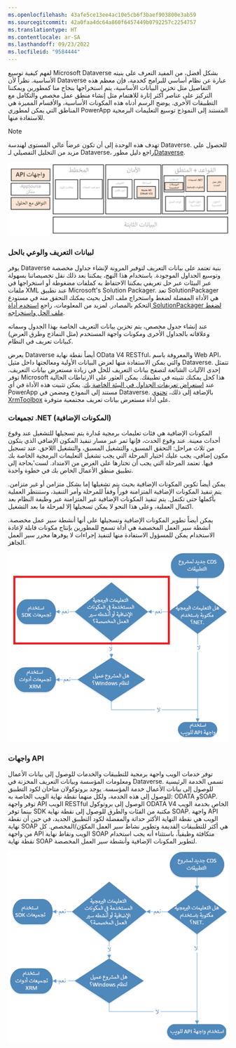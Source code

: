 ```yaml
---
ms.openlocfilehash: 43afe5ce13ee4ac10e5cb6f3baef903800e3ab59
ms.sourcegitcommit: 42a0faa4dc64a860f6457449b0792257c2254757
ms.translationtype: HT
ms.contentlocale: ar-SA
ms.lasthandoff: 09/23/2022
ms.locfileid: "9584444"
---
```

لفهم كيفية توسيع Microsoft Dataverse بشكل أفضل، من المفيد التعرف على بنيته الأساسية. نظراً لأن Dataverse عبارة عن نظام أساسي للبرامج كخدمة، فإن معظم هذه التفاصيل مثل تخزين البيانات الأساسية، يتم استخراجها بنجاح منا كمطورين ويمكننا التركيز على عناصر أكثر إثارة للاهتمام مثل إنشاء منطق عمل مخصص والتكامل مع التطبيقات الأخرى. يوضح الرسم أدناه هذه المكونات الأساسية، والأقسام المميزة هي المناطق التي يمكن لمطوري PowerApp المستند إلى النموذج توسيع التعليمات البرمجية للاستفادة منها.

> [!NOTE]
> تهدف هذه الوحدة إلى أن تكون عرضاً عالي المستوى لهندسة Dataverse. للحصول علي مزيد من التحليل التفصيلي لـ Dataverse، راجع دليل مطور[Dataverse](/power-apps/developer/common-data-service/overview/?azure-portal=true).

![رسم تخطيطي لعرض عالي المستوى للبنية.](../media/architecture.png)

### <a name="metadata-and-solution-awareness"></a>لبيانات التعريف والوعي بالحل

يوفر Dataverse بنية تعتمد على بيانات التعريف لتوفير المرونة لإنشاء جداول مخصصة وتوسيع الجداول الموجودة. باستخدام هذا النهج، يمكننا بعد ذلك نقل تخصيصاتنا بسهولة عبر البيئات عبر حل تعريفي يمكننا الاحتفاظ به كملفات مضغوطة أو استخراجها في ملفات XML عند تطبيق Microsoft's Solution Packager. تعد SolutionPackager هي الأداة المفضلة لضغط واستخراج ملف الحل بحيث يمكنك التحقق منه في مستودع التحكم بالمصادر. لمزيد من المعلومات، راجع [استخدم أداة SolutionPackager لضغط ملف الحل واستخراجه](/dynamics365/customerengagement/on-premises/developer/compress-extract-solution-file-solutionpackager?azure-portal=true).

عند إنشاء جدول مخصص، يتم تخزين بيانات التعريف الخاصة بهذا الجدول وسماته وعلاقاته بالجداول الأخرى ومكونات واجهة المستخدم (مثل النماذج وطرق العرض) كبيانات تعريف في النظام.

يعرض Dataverse أيضاً نقطة نهاية OData V4 RESTful، والمعروفة باسم Web API، والتي يمكن الاستفادة منها لعرض البيانات الأولية ومعالجتها داخل مثيل Dataverse. تتمثل إحدى الآليات الشائعة لتصفح بيانات التعريف للحل في زيادة مستعرض بيانات التعريف. توفر Microsoft هذا كحل يمكنك تثبيته في تطبيقك. يمكن العثور على الارتباطات الحالية عند [استعراض تعريفات الجداول في البيئة الخاصة بك](/power-apps/developer/common-data-service/browse-your-metadata?azure-portal=true). يمكن تثبيت هذه الأداة في أي PowerApp مستند إلى النموذج ومضمن في Dataverse. بالإضافة إلى ذلك، [تحتوي XrmToolbox](https://www.xrmtoolbox.com/plugins/MsCrmTools.MetadataBrowser/?azure-portal=true) على أداة مستعرض بيانات تعريف مجتمعية متوفرة.

### <a name="net-assemblies-plug-ins"></a>تجميعات .NET (المكونات الإضافية)

المكونات الإضافية هي فئات تعليمات برمجية مُدارة يتم تسجيلها للتشغيل عند وقوع أحداث معينة. عند وقوع الحدث، فإنها تمر عبر مسار تنفيذ المكون الإضافي الذي يتكون من ثلاث مراحل: التحقق المسبق، والتشغيل المسبق، والتشغيل اللاحق. عند تسجيل مكون إضافي، يجب عليك اختيار المرحلة التي يجب تشغيل التعليمات البرمجية الخاصة بك فيها. تعتمد المرحلة التي يجب أن تختارها على الغرض من الامتداد. لست\'بحاجة إلى تطبيق منطق الأعمال الخاص بك في خطوة واحدة. 

يمكن أيضاً تكوين المكونات الإضافية بحيث يتم تشغيلها إما بشكل متزامن أو غير متزامن. يتم تنفيذ المكونات الإضافية المتزامنة فوراً وفقاً للمرحلة وأمر التنفيذ، وستنتظر العملية بأكملها حتى تكتمل. يتم تنفيذ المكونات الإضافية غير المتزامنة عبر وظيفة النظام بعد اكتمال العملية، وعلى هذا النحو لا يمكن تسجيلها إلا لمرحلة ما بعد التشغيل.

يمكن أيضاً تطوير المكونات الإضافية وتسجيلها على أنها أنشطة سير عمل مخصصة. أنشطة سير العمل المخصصة هي أداة تسمح للمطورين بإنتاج مكونات قابلة لإعادة الاستخدام يمكن للمسؤول الاستفادة منها لتنفيذ إجراءات لا يوفرها محرر سير العمل الجاهز.

![رسم تخطيطي لمشروع CDS للتطبيقات الجديد مع أنشطة سير عمل مخصصة.](../media/custom-workflow-activities.png)

### <a name="apis"></a>واجهات API

توفر خدمات الويب واجهة برمجية للتطبيقات والخدمات للوصول إلى بيانات الأعمال ومعلومات المؤسسة وبيانات التعريف المخزنة في Dataverse. تسمى الخدمة الرئيسية للوصول إلى بيانات الأعمال خدمة المؤسسة. يوجد بروتوكولان متاحان لكود التطبيق للوصول إلى هذه الخدمة، ولكل منهما نقطة نهاية الويب الخاصة به: ODATA وSOAP. توفر واجهة API الويب RESTful الوصول إلى بروتوكول ODATA V4 الخاص بخدمة الويب بينما توفر SDK مكتبة من الفئات والطرق للوصول إلى نقطة نهاية SOAP. واجهة API الويب هي نقطة النهاية الأكثر حداثة والمفضلة لكود التطبيق الجديد، في حين أن نقطة نهاية SOAP هي أكثر للتطبيقات القديمة وتطوير نشاط سير العمل المكوّن/المخصص. كل من واجهة API الويب ونقاط نهاية SOAP متكافئة وظيفياً، باستثناء أنه يجب استخدام نقطة نهاية SOAP لتطوير المكونات الإضافية وأنشطة سير العمل المخصصة.

![رسم تخطيطي للتدفق لاختيار خدمة الويب.](../media/api.png)
 
